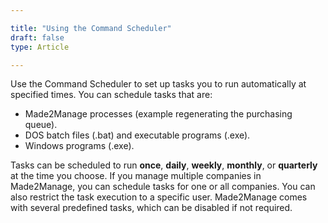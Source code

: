 ```yaml
---

title: "Using the Command Scheduler"
draft: false
type: Article

---
```


Use the Command Scheduler to set up tasks you to run automatically at specified times. You can schedule tasks that are:

-	Made2Manage processes (example regenerating the purchasing queue).
-	DOS batch files (.bat) and executable programs (.exe).
-	Windows programs (.exe).

Tasks can be scheduled to run **once**, **daily**, **weekly**, **monthly**, or **quarterly** at the time you choose. 
If you manage multiple companies in Made2Manage, you can schedule tasks for one or all companies. You can also restrict the task execution to a specific user.
Made2Manage comes with several predefined tasks, which can be disabled if not required. 


​